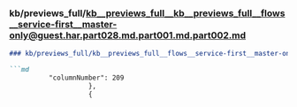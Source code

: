 ### kb/previews_full/kb__previews_full__kb__previews_full__flows__service-first__master-only@guest.har.part028.md.part001.md.part002.md

```md
### kb/previews_full/kb__previews_full__flows__service-first__master-only@guest.har.part028.md.part001.md (part 002)

```md
          "columnNumber": 209
                    },
                    {
                   
```

```

```
